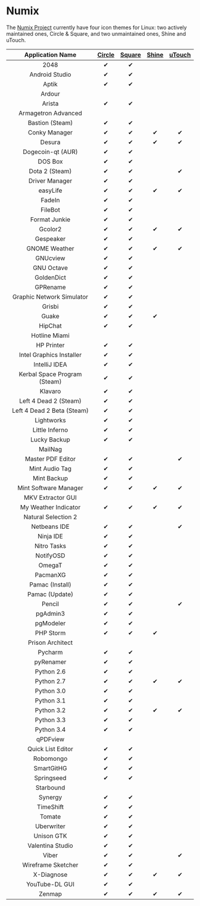 Numix
================

The [Numix Project](http://numixproject.org/) currently have four icon themes for Linux: two actively maintained ones, Circle & Square, and two unmaintained ones, Shine and uTouch.

| Application Name | [Circle](http://me4oslav.deviantart.com/art/Numix-Circle-Linux-Desktop-Icon-Theme-414741466) | [Square](http://satya164.deviantart.com/art/Numix-Square-icons-446392650) | [Shine](https://github.com/numixproject/numix-icon-theme-shine) | [uTouch](http://me4oslav.deviantart.com/art/Numix-uTouch-Linux-Desktop-Icon-Theme-389122876) |
| :---------------: | :---------------: | :---------------: | :---------------: | :---------------: |
| 2048 | ✔ | ✔ |   |   |
| Android Studio | ✔ | ✔ |   |   |
| Aptik | ✔ | ✔ |   |   |
| Ardour |   |   |   |   |
| Arista | ✔ | ✔ |   |   |
| Armagetron Advanced |   |   |   |   |
| Bastion (Steam) | ✔ | ✔ |   |   |
| Conky Manager | ✔ | ✔ | ✔ | ✔ |
| Desura | ✔ | ✔ | ✔ | ✔ |
| Dogecoin-qt (AUR) | ✔ | ✔ |   |   |
| DOS Box | ✔ | ✔ |   |   |
| Dota 2 (Steam) | ✔ | ✔ |   | ✔ |
| Driver Manager | ✔ | ✔ |   |   |
| easyLife | ✔ | ✔ | ✔ | ✔ |
| FadeIn | ✔ | ✔ |   |   |
| FileBot | ✔ | ✔ |   |   |
| Format Junkie | ✔ | ✔ |   |   |
| Gcolor2 | ✔ | ✔ | ✔ | ✔ |
| Gespeaker | ✔ | ✔ |   |   |
| GNOME Weather | ✔ | ✔ | ✔ | ✔ |
| GNUcview | ✔ | ✔ |   |   |
| GNU Octave | ✔ | ✔ |   |   |
| GoldenDict | ✔ | ✔ |   |   |
| GPRename | ✔ | ✔ |   |   |
| Graphic Network Simulator | ✔ | ✔ |   |   |
| Grisbi | ✔ | ✔ |   |   |
| Guake | ✔ | ✔ | ✔ |   |
| HipChat | ✔ | ✔ |   |   |
| Hotline Miami |   |   |   |   |
| HP Printer | ✔ | ✔ |   |   |
| Intel Graphics Installer | ✔ | ✔ |   |   |
| IntelliJ IDEA | ✔ | ✔ |   |   |
| Kerbal Space Program (Steam) | ✔ | ✔ |   |   |
| Klavaro | ✔ | ✔ |   |   |
| Left 4 Dead 2 (Steam) | ✔ | ✔ |   |   |
| Left 4 Dead 2 Beta (Steam) | ✔ | ✔ |   |   |
| Lightworks | ✔ | ✔ |   |   |
| Little Inferno | ✔ | ✔ |   |   |
| Lucky Backup | ✔ | ✔ |   |   |
| MailNag |   |   |   |   |
| Master PDF Editor | ✔ | ✔ |   | ✔ |
| Mint Audio Tag | ✔ | ✔ |   |   |
| Mint Backup | ✔ | ✔ |   |   |
| Mint Software Manager | ✔ | ✔ | ✔ | ✔ |
| MKV Extractor GUI |   |   |   |   |
| My Weather Indicator | ✔ | ✔ | ✔ | ✔ |
| Natural Selection 2 |   |   |   |   |
| Netbeans IDE | ✔ | ✔ |   | ✔ |
| Ninja IDE | ✔ | ✔ |   |   |
| Nitro Tasks | ✔ | ✔ |   |   |
| NotifyOSD | ✔ | ✔ |   |   |
| OmegaT | ✔ | ✔ |   |   |
| PacmanXG | ✔ | ✔ |   |   |
| Pamac (Install) | ✔ | ✔ |   |   |
| Pamac (Update) | ✔ | ✔ |   |   |
| Pencil | ✔ | ✔ |   | ✔ |
| pgAdmin3 | ✔ | ✔ |   |   |
| pgModeler | ✔ | ✔ |   |   |
| PHP Storm | ✔ | ✔ | ✔ |   |
| Prison Architect |   |   |   |   |
| Pycharm | ✔ | ✔ |   |   |
| pyRenamer | ✔ | ✔ |   |   |
| Python 2.6 | ✔ | ✔ |   |   |
| Python 2.7 | ✔ | ✔ | ✔ | ✔ |
| Python 3.0 | ✔ | ✔ |   |   |
| Python 3.1 | ✔ | ✔ |   |   |
| Python 3.2 | ✔ | ✔ | ✔ | ✔ |
| Python 3.3 | ✔ | ✔ |   |   |
| Python 3.4 | ✔ | ✔ |   |   |
| qPDFview |   |   |   |   |
| Quick List Editor | ✔ | ✔ |   |   |
| Robomongo | ✔ | ✔ |   |   |
| SmartGitHG | ✔ | ✔ |   |   |
| Springseed | ✔ | ✔ |   |   |
| Starbound |   |   |   |   |
| Synergy | ✔ | ✔ |   |   |
| TimeShift | ✔ | ✔ |   |   |
| Tomate | ✔ | ✔ |   |   |
| Uberwriter | ✔ | ✔ |   |   |
| Unison GTK | ✔ | ✔ |   |   |
| Valentina Studio | ✔ | ✔ |   |   |
| Viber | ✔ | ✔ |   | ✔ |
| Wireframe Sketcher | ✔ | ✔ |   |   |
| X-Diagnose | ✔ | ✔ | ✔ | ✔ |
| YouTube-DL GUI | ✔ | ✔ |   |   |
| Zenmap | ✔ | ✔ | ✔ | ✔ |